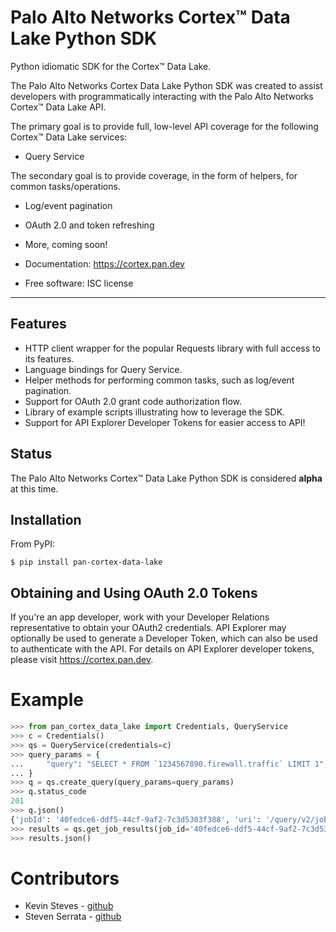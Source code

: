 # Palo Alto Networks Cortex™ Data Lake Python SDK

Python idiomatic SDK for the Cortex™ Data Lake.

The Palo Alto Networks Cortex Data Lake Python SDK was created to assist
developers with programmatically interacting with the Palo Alto Networks
Cortex™ Data Lake API.

The primary goal is to provide full, low-level API coverage for the
following Cortex™ Data Lake services:

-   Query Service

The secondary goal is to provide coverage, in the form of helpers, for
common tasks/operations.

-   Log/event pagination
-   OAuth 2.0 and token refreshing
-   More, coming soon!

-   Documentation: <https://cortex.pan.dev>
-   Free software: ISC license

---

## Features

-   HTTP client wrapper for the popular Requests library with full access to its features.
-   Language bindings for Query Service.
-   Helper methods for performing common tasks, such as log/event pagination.
-   Support for OAuth 2.0 grant code authorization flow.
-   Library of example scripts illustrating how to leverage the SDK.
-   Support for API Explorer Developer Tokens for easier access to API!

## Status

The Palo Alto Networks Cortex™ Data Lake Python SDK is considered **alpha** at this time.

## Installation

From PyPI:

    $ pip install pan-cortex-data-lake

## Obtaining and Using OAuth 2.0 Tokens

If you're an app developer, work with your Developer Relations representative to obtain your OAuth2 credentials. API Explorer may optionally be used to generate a Developer Token, which can also be used to authenticate with the API. For details on API Explorer developer tokens, please visit <https://cortex.pan.dev>.

# Example

```python
>>> from pan_cortex_data_lake import Credentials, QueryService
>>> c = Credentials()
>>> qs = QueryService(credentials=c)
>>> query_params = {
...     "query": "SELECT * FROM `1234567890.firewall.traffic` LIMIT 1",
... }
>>> q = qs.create_query(query_params=query_params)
>>> q.status_code
201
>>> q.json()
{'jobId': '40fedce6-ddf5-44cf-9af2-7c3d5303f388', 'uri': '/query/v2/jobs/40fedce6-ddf5-44cf-9af2-7c3d5303f388'}
>>> results = qs.get_job_results(job_id='40fedce6-ddf5-44cf-9af2-7c3d5303f388')
>>> results.json()
```

# Contributors

-   Kevin Steves - [github](https://github.com/kevinsteves)
-   Steven Serrata - [github](https://github.com/sserrata)
